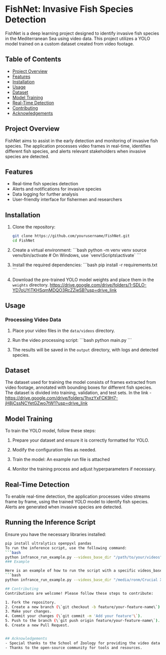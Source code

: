 
# FishNet: Invasive Fish Species Detection

FishNet is a deep learning project designed to identify invasive fish species in the Mediterranean Sea using video data. This project utilizes a YOLO model trained on a custom dataset created from video footage.

## Table of Contents
- [Project Overview](#project-overview)
- [Features](#features)
- [Installation](#installation)
- [Usage](#usage)
- [Dataset](#dataset)
- [Model Training](#model-training)
- [Real-Time Detection](#real-time-detection)
- [Contributing](#contributing)
- [Acknowledgements](#acknowledgements)

## Project Overview
FishNet aims to assist in the early detection and monitoring of invasive fish species. The application processes video frames in real-time, identifies different fish species, and alerts relevant stakeholders when invasive species are detected.

## Features
- Real-time fish species detection
- Alerts and notifications for invasive species
- Data logging for further analysis
- User-friendly interface for fishermen and researchers

## Installation
1. Clone the repository:
   ```bash
   git clone https://github.com/yourusername/FishNet.git
   cd FishNet


2. Create a virtual environment:
   \`\`\`bash
   python -m venv venv
   source venv/bin/activate  # On Windows, use \`venv\Scripts\activate\`
   \`\`\`

3. Install the required dependencies:
   \`\`\`bash
   pip install -r requirements.txt
   \`\`\`

4. Download the pre-trained YOLO model weights and place them in the `weights` directory. https://drive.google.com/drive/folders/1-SDLO-YD7oUYiTKHSqmMDQO3RcZZieSB?usp=drive_link

## Usage
### Processing Video Data
1. Place your video files in the `data/videos` directory.
2. Run the video processing script:
   \`\`\`bash
   python main.py
   \`\`\`

3. The results will be saved in the `output` directory, with logs and detected species.

## Dataset
The dataset used for training the model consists of frames extracted from video footage, annotated with bounding boxes for different fish species. The dataset is divided into training, validation, and test sets. In the link - https://drive.google.com/drive/folders/1hxzYxFCK9H7-jH8jCssNCYetGZwo7tW1?usp=drive_link


## Model Training
To train the YOLO model, follow these steps:

1. Prepare your dataset and ensure it is correctly formatted for YOLO.
2. Modify the configuration files as needed.
3. Train the model: An example run file is attached

4. Monitor the training process and adjust hyperparameters if necessary.

## Real-Time Detection
To enable real-time detection, the application processes video streams frame by frame, using the trained YOLO model to identify fish species. Alerts are generated when invasive species are detected.

## Running the Inference Script
Ensure you have the necessary libraries installed:
```bash
pip install ultralytics openpyxl pandas
To run the inference script, use the following command:
```bash
python infrance_run_example.py --videos_base_dir "/path/to/your/videos"
### Example

Here is an example of how to run the script with a specific videos_base_dir:
```bash
python infrance_run_example.py --videos_base_dir "/media/ronm/Crucial X6/chunk_4/israchz091121A/videos"

## Contributing
Contributions are welcome! Please follow these steps to contribute:

1. Fork the repository.
2. Create a new branch (\`git checkout -b feature/your-feature-name\`).
3. Make your changes.
4. Commit your changes (\`git commit -m 'Add your feature'\`).
5. Push to the branch (\`git push origin feature/your-feature-name\`).
6. Create a new Pull Request.


## Acknowledgements
- Special thanks to the School of Zoology for providing the video data.
- Thanks to the open-source community for tools and resources.
